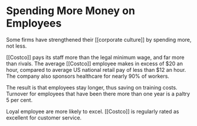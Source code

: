 # Spending More Money on Employees

Some firms have strengthened their [[corporate culture]] by spending more, not less.

[[Costco]] pays its staff more than the legal minimum wage, and far more than rivals. The average [[Costco]] employee makes  in excess of $20 an hour, compared to average US national retail pay of less than $12 an hour. The company also sponsors healthcare for nearly 90% of workers.

The result is that employees stay longer, thus saving on training costs. Turnover for employees that have been there more than one year is a paltry 5 per cent.

Loyal employee are more likely to excel. [[Costco]] is regularly rated as excellent for customer service.